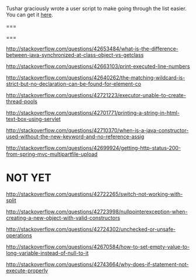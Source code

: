 Tushar graciously wrote a user script to make going through the list easier. You can get it [here](https://github.com/tusharjadhav219/Userscript-for-delete-candidates).

===

===

http://stackoverflow.com/questions/42653484/what-is-the-difference-between-java-synchronized-at-class-object-vs-getclass

http://stackoverflow.com/questions/42663103/print-executed-line-numbers

http://stackoverflow.com/questions/42640262/the-matching-wildcard-is-strict-but-no-declaration-can-be-found-for-element-co

http://stackoverflow.com/questions/42721223/executor-unable-to-create-thread-pools

http://stackoverflow.com/questions/42701771/printing-a-string-in-html-text-box-using-servlet

http://stackoverflow.com/questions/42710370/when-is-a-java-constructor-used-without-the-new-keyword-and-no-reference-assig

http://stackoverflow.com/questions/42699924/getting-http-status-200-from-spring-mvc-multipartfile-upload

NOT YET
=====

http://stackoverflow.com/questions/42722265/switch-not-working-with-split

http://stackoverflow.com/questions/42723998/nullpointerexception-when-creating-a-new-object-with-valid-constructors

http://stackoverflow.com/questions/42724302/unchecked-or-unsafe-operations

http://stackoverflow.com/questions/42670584/how-to-set-empty-value-to-long-variable-instead-of-null-to-it

http://stackoverflow.com/questions/42743664/why-does-if-statement-not-execute-properly